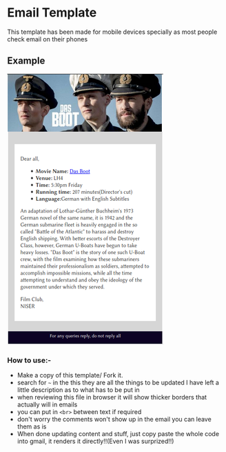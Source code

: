 # Email Template

This template has been made for mobile devices specially as most people check email on their phones

## Example
![example-SS.png](example-SS.png)

### How to use:-
- Make a copy of this template/ Fork it.
- search for `~` in the this they are all the things to be updated I have left a little description as to what has to be put in
- when reviewing this file in browser it will show thicker borders that actually will in emails
- you can put in `<br>` between text if required
- don't worry the comments won't show up in the email you can leave them as is
- When done updating content and stuff, just copy paste the whole code into gmail, it renders it directly!!(Even I was surprized!!)
